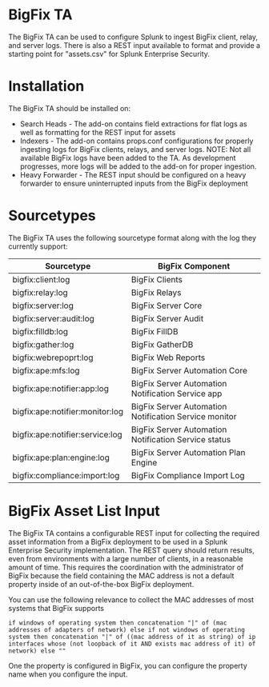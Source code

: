 # BigFix TA
The BigFix TA can be used to configure Splunk to ingest BigFix client, relay, and server logs. There is also a REST input available to format and provide a starting point for "assets.csv" for Splunk Enterprise Security.

# Installation
The BigFix TA should be installed on:

- Search Heads - The add-on contains field extractions for flat logs as well as formatting for the REST input for assets
- Indexers - The add-on contains props.conf configurations for properly ingesting logs for BigFix clients, relays, and server logs. NOTE: Not all available BigFix logs have been added to the TA. As development progresses, more logs will be added to the add-on for proper ingestion.
- Heavy Forwarder - The REST input should be configured on a heavy forwarder to ensure uninterrupted inputs from the BigFix deployment

# Sourcetypes
The BigFix TA uses the following sourcetype format along with the log they currently support:

 Sourcetype | BigFix Component
 --- | --- 
bigfix:client:log | BigFix Clients
bigfix:relay:log | BigFix Relays 
bigfix:server:log | BigFix Server Core 
bigfix:server:audit:log | BigFix Server Audit 
bigfix:filldb:log | BigFix FillDB 
bigfix:gather:log | BigFix GatherDB 
bigfix:webrepoprt:log | BigFix Web Reports 
bigfix:ape:mfs:log | BigFix Server Automation Core 
bigfix:ape:notifier:app:log | BigFix Server Automation Notification Service app 
bigfix:ape:notifier:monitor:log | BigFix Server Automation Notification Service monitor  
bigfix:ape:notifier:service:log | BigFix Server Automation Notification Service status 
bigfix:ape:plan:engine:log | BigFix Server Automation Plan Engine 
bigfix:compliance:import:log | BigFix Compliance Import Log 

# BigFix Asset List Input
The BigFix TA contains a configurable REST input for collecting the required asset information from a BigFix deployment to be used in a Splunk Enterprise Security implementation. The REST query should return results, even from environments with a large number of clients, in a reasonable amount of time. This requires the coordination with the administrator of BigFix because the field containing the MAC address is not a default property inside of an out-of-the-box BigFix deployment.

You can use the following relevance to collect the MAC addresses of most systems that BigFix supports

`if windows of operating system then concatenation "|" of (mac addresses of adapters of network) else if not windows of operating system then concatenation "|" of ((mac address of it as string) of ip interfaces whose (not loopback of it AND exists mac address of it) of network) else ""`

One the property is configured in BigFix, you can configure the property name when you configure the input.
